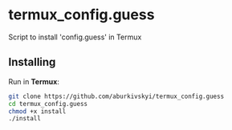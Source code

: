 # termux_config.guess
Script to install 'config.guess' in Termux

## Installing


Run in **Termux**:

```bash
git clone https://github.com/aburkivskyi/termux_config.guess
cd termux_config.guess
chmod +x install
./install
```
